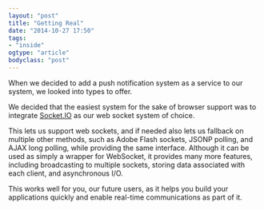 ```yaml
---
layout: "post"
title: "Getting Real"
date: "2014-10-27 17:50"
tags: 
- "inside"
ogtype: "article"
bodyclass: "post"
---
```


When we decided to add a push notification system as a service to our system, we looked into types to offer.

We decided that the easiest system for the sake of browser support was to integrate [Socket.IO](http://socket.io) as our web socket system of choice.

This lets us support web sockets, and if needed also lets us fallback on multiple other methods, such as Adobe Flash sockets, JSONP polling, and AJAX long
polling, while providing the same interface. Although it can be used as simply a wrapper for WebSocket, it provides many more features, including
broadcasting to multiple sockets, storing data associated with each client, and asynchronous I/O.

This works well for you, our future users, as it helps you build your applications quickly and enable real-time communications as part of it.